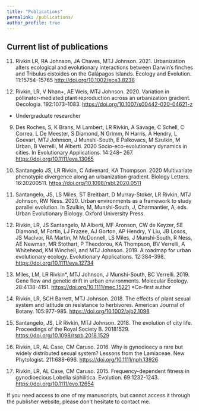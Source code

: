 ```yaml
---
title: "Publications"
permalink: /publications/
author_profile: true
---
```


## Current list of publications

11. Rivkin LR, RA Johnson, JA Chaves, MTJ Johnson. 2021. Urbanization alters ecological and evolutionary interactions between Darwin’s finches and Tribulus cistoides on the Galápagos Islands. Ecology and Evolution. 11:15754–15765 http://doi.org/10.1002/ece3.8236

10. Rivkin, LR, V Nhan+, AE Weis, MTJ Johnson. 2020. Variation in pollinator-mediated plant reproduction across an urbanization gradient. Oecologia. 192:1073–1083. https://doi.org/10.1007/s00442-020-04621-z 
+ Undergraduate researcher

9. Des Roches, S, K Brans, M Lambert, LR Rivkin, A Savage, C Schell, C Correa, L De Meester, S Diamond, N Grimm, N Harris, A Hendry, L Goevart, MTJ Johnson, J Munshi-South, E Palkovacs, M Szulkin, M Urban, B Verrelli, M Alberti. 2020 Socio-eco-evolutionary dynamics in cities. In Evolutionary Applications. 14:248– 267. https://doi.org/10.1111/eva.13065

8. Santangelo JS, LR Rivkin, C Advenard, KA Thompson. 2020 Multivariate phenotypic divergence along an urbanization gradient. Biology Letters. 16:20200511. https://doi.org/10.1098/rsbl.2020.0511

7. Santangelo, JS, LS Miles, ST Breitbart, D Murray-Stoker, LR Rivkin, MTJ Johnson, RW Ness. 2020. Urban environments as a framework to study parallel evolution. In Szulkin, M, Munshi-South, J, Charmantier, A, eds. Urban Evolutionary Biology. Oxford University Press.

6. Rivkin, LR, JS Santangelo, M Alberti, MF Aronson, CW de Keyzer, SE Diamond, M Fortin, LJ Frazee, AJ Gorton, AP Hendry, Y Liu, JB Losos, JS MacIvor, RA Martin, M McDonnell, LS Miles, J Munshi‐South, R Ness, AE Newman, MR Stothart, P Theodorou, KA Thompson, BV Verrelli, A Whitehead, KM Winchell, and MTJ Johnson. 2019. A roadmap for urban evolutionary ecology. Evolutionary Applications. 12:384–398. https://doi.org/10.1111/eva.12734

5. Miles, LM, LR Rivkin*, MTJ Johnson, J Munshi-South, BC Verrelli. 2019. Gene flow and genetic drift in urban environments. Molecular Ecology. 28:4138-4151. https://doi.org/10.1111/mec.15221
*Co-first author

4. Rivkin, LR, SCH Barrett, MTJ Johnson. 2018. The effects of plant sexual system and latitude on resistance to herbivores. American Journal of Botany. 105:977-985. https://doi.org/10.1002/ajb2.1098 

3. Santangelo, JS, LR Rivkin, MTJ Johnson. 2018. The evolution of city life. Proceedings of the Royal Society B. 20181529. https://doi.org/10.1098/rspb.2018.1529 

2. Rivkin, LR, AL Case, CM Caruso. 2016. Why is gynodioecy a rare but widely distributed sexual system? Lessons from the Lamiaceae. New Phytologist. 211:688-696. https://doi.org/10.1111/nph.13926

1. Rivkin, LR, AL Case, CM Caruso. 2015. Frequency-dependent fitness in gynodioecious Lobelia siphilitica. Evolution. 69:1232-1243. https://doi.org/10.1111/evo.12654 

If you need access to one of my manuscripts, but cannot access it through the publisher website, please don't hesitate to contact me.
